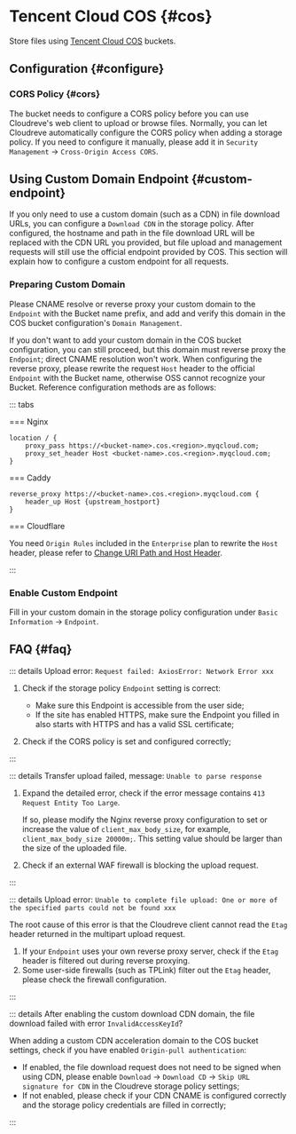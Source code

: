 # Tencent Cloud COS {#cos}

Store files using [Tencent Cloud COS](https://cloud.tencent.com/product/cos) buckets.

## Configuration {#configure}

### CORS Policy {#cors}

The bucket needs to configure a CORS policy before you can use Cloudreve's web client to upload or browse files. Normally, you can let Cloudreve automatically configure the CORS policy when adding a storage policy. If you need to configure it manually, please add it in `Security Management` -> `Cross-Origin Access CORS`.

## Using Custom Domain Endpoint {#custom-endpoint}

If you only need to use a custom domain (such as a CDN) in file download URLs, you can configure a `Download CDN` in the storage policy. After configured, the hostname and path in the file download URL will be replaced with the CDN URL you provided, but file upload and management requests will still use the official endpoint provided by COS. This section will explain how to configure a custom endpoint for all requests.

### Preparing Custom Domain

Please CNAME resolve or reverse proxy your custom domain to the `Endpoint` with the Bucket name prefix, and add and verify this domain in the COS bucket configuration's `Domain Management`.

If you don't want to add your custom domain in the COS bucket configuration, you can still proceed, but this domain must reverse proxy the `Endpoint`; direct CNAME resolution won't work. When configuring the reverse proxy, please rewrite the request `Host` header to the official `Endpoint` with the Bucket name, otherwise OSS cannot recognize your Bucket. Reference configuration methods are as follows:

::: tabs

=== Nginx

```nginx
location / {
    proxy_pass https://<bucket-name>.cos.<region>.myqcloud.com;
    proxy_set_header Host <bucket-name>.cos.<region>.myqcloud.com;
}
```

=== Caddy

```
reverse_proxy https://<bucket-name>.cos.<region>.myqcloud.com {
	header_up Host {upstream_hostport}
}
```

=== Cloudflare

You need `Origin Rules` included in the `Enterprise` plan to rewrite the `Host` header, please refer to [Change URI Path and Host Header](https://developers.cloudflare.com/rules/origin-rules/examples/change-uri-path-and-host-header/).

:::

### Enable Custom Endpoint

Fill in your custom domain in the storage policy configuration under `Basic Information` -> `Endpoint`.

## FAQ {#faq}

::: details Upload error: `Request failed: AxiosError: Network Error xxx`

1. Check if the storage policy `Endpoint` setting is correct:

   - Make sure this Endpoint is accessible from the user side;
   - If the site has enabled HTTPS, make sure the Endpoint you filled in also starts with HTTPS and has a valid SSL certificate;

2. Check if the CORS policy is set and configured correctly;

:::

::: details Transfer upload failed, message: `Unable to parse response`

1. Expand the detailed error, check if the error message contains `413 Request Entity Too Large`.

   If so, please modify the Nginx reverse proxy configuration to set or increase the value of `client_max_body_size`, for example, `client_max_body_size 20000m;`. This setting value should be larger than the size of the uploaded file.

2. Check if an external WAF firewall is blocking the upload request.

:::

::: details Upload error: `Unable to complete file upload: One or more of the specified parts could not be found xxx`

The root cause of this error is that the Cloudreve client cannot read the `Etag` header returned in the multipart upload request.

1. If your `Endpoint` uses your own reverse proxy server, check if the `Etag` header is filtered out during reverse proxying.
2. Some user-side firewalls (such as TPLink) filter out the `Etag` header, please check the firewall configuration.

:::

::: details After enabling the custom download CDN domain, the file download failed with error `InvalidAccessKeyId`?

When adding a custom CDN acceleration domain to the COS bucket settings, check if you have enabled `Origin-pull authentication`:

- If enabled, the file download request does not need to be signed when using CDN, please enable `Download` -> `Download CD` -> `Skip URL signature for CDN` in the Cloudreve storage policy settings;
- If not enabled, please check if your CDN CNAME is configured correctly and the storage policy credentials are filled in correctly;

:::

<!--@include: ./parts/refer-photopea.md-->
